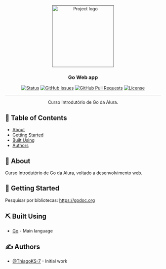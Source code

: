 <p align="center">
  <a href="" rel="noopener">
 <img width=200px height=200px src="https://user-images.githubusercontent.com/83460816/191837760-e4933ebc-d7d6-4c63-84c3-03d06dbdc4b5.png" alt="Project logo"></a>
</p>

<h3 align="center">Go Web app</h3>

<div align="center">

[![Status](https://img.shields.io/badge/status-active-success.svg)]()
[![GitHub Issues](https://img.shields.io/github/issues/ThiagoKS-7/Go-Object_Orientation.svg)](https://github.com/ThiagoKS-7/Go-Object_Orientation/issues)
[![GitHub Pull Requests](https://img.shields.io/github/issues-pr/ThiagoKS-7/Go-Object_Orientation.svg)](https://github.com/ThiagoKS-7/Go-Object_Orientation/pulls)
[![License](https://img.shields.io/badge/license-MIT-blue.svg)](/LICENSE)

</div>

---

<p align="center"> Curso Introdutório de Go da Alura.
    <br> 
</p>

## 📝 Table of Contents

- [About](#about)
- [Getting Started](#getting_started)
- [Built Using](#built_using)
- [Authors](#authors)

## 🧐 About <a name = "about"></a>

Curso Introdutório de Go da Alura, voltado a desenvolvimento web.


## 🏁 Getting Started <a name = "getting_started"></a>

Pesquisar por bibliotecas: https://godoc.org
## ⛏️ Built Using <a name = "built_using"></a>

- [Go](#) - Main language
## ✍️ Authors <a name = "authors"></a>

- [@ThiagoKS-7](https://github.com/ThiagoKS-7) - Initial work
